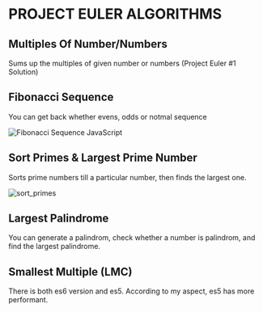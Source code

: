 # PROJECT EULER ALGORITHMS

## Multiples Of Number/Numbers
Sums up the multiples of given number or numbers (Project Euler #1 Solution)  

## Fibonacci Sequence
You can get back whether evens, odds or notmal sequence  

![Fibonacci Sequence JavaScript](https://i.hizliresim.com/4j9zb09.png)

## Sort Primes & Largest Prime Number
Sorts prime numbers till a particular number, then finds the largest one.

![sort_primes](https://github.com/ademmeral/Algorithms/assets/107725052/d1032995-b74f-4b01-a4ec-47fa9ef375a3)

## Largest Palindrome
You can generate a palindrom, check whether a number is palindrom, and find the largest palindrome.

## Smallest Multiple (LMC)
There is both es6 version and es5. According to my aspect, es5 has more performant.